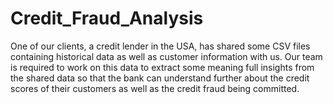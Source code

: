 # Credit_Fraud_Analysis
One of our clients, a credit lender in the USA, has shared some CSV files containing historical data as well as customer information with us. Our team is required to work on this data to extract some meaning full insights from the shared data so that the bank can understand further about the credit scores of their customers as well as the credit fraud being committed.
